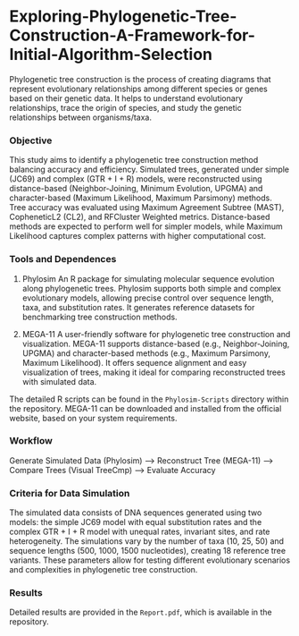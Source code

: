 # Exploring-Phylogenetic-Tree-Construction-A-Framework-for-Initial-Algorithm-Selection
Phylogenetic tree construction is the process of creating diagrams that represent evolutionary relationships among different species or genes based on their genetic data. It helps to understand evolutionary relationships, trace the origin of species, and study the genetic relationships between organisms/taxa.

### Objective
This study aims to identify a phylogenetic tree construction method balancing accuracy and efficiency. Simulated trees, generated under simple (JC69) and complex (GTR + I + R) models, were reconstructed using distance-based (Neighbor-Joining, Minimum Evolution, UPGMA) and character-based (Maximum Likelihood, Maximum Parsimony) methods. Tree accuracy was evaluated using Maximum Agreement Subtree (MAST), CopheneticL2 (CL2), and RFCluster Weighted metrics. Distance-based methods are expected to perform well for simpler models, while Maximum Likelihood captures complex patterns with higher computational cost.

### Tools and Dependences
  	
1. Phylosim
An R package for simulating molecular sequence evolution along phylogenetic trees. Phylosim supports both simple and complex evolutionary models, allowing precise control over sequence length, taxa, and substitution rates. It generates reference datasets for benchmarking tree construction methods.
	
2. MEGA-11
A user-friendly software for phylogenetic tree construction and visualization. MEGA-11 supports distance-based (e.g., Neighbor-Joining, UPGMA) and character-based methods (e.g., Maximum Parsimony, Maximum Likelihood). It offers sequence alignment and easy visualization of trees, making it ideal for comparing reconstructed trees with simulated data.

The detailed R scripts can be found in the ```Phylosim-Scripts``` directory within the repository.
MEGA-11 can be downloaded and installed from the official website, based on your system requirements.

### Workflow
Generate Simulated Data (Phylosim) --> Reconstruct Tree (MEGA-11) --> Compare Trees (Visual TreeCmp) --> Evaluate Accuracy

### Criteria for Data Simulation 
The simulated data consists of DNA sequences generated using two models: the simple JC69 model with equal substitution rates and the complex GTR + I + R model with unequal rates, invariant sites, and rate heterogeneity. The simulations vary by the number of taxa (10, 25, 50) and sequence lengths (500, 1000, 1500 nucleotides), creating 18 reference tree variants. These parameters allow for testing different evolutionary scenarios and complexities in phylogenetic tree construction.

### Results
Detailed results are provided in the ```Report.pdf```, which is available in the repository.
